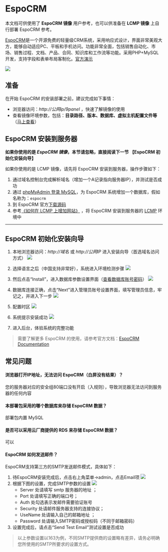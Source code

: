 # EspoCRM

本文档可供使用了 **EspoCRM 镜像** 用户参考，也可以供准备在 **LCMP 镜像** 上自行部署 EspoCRM 参考。

[EspoCRM](https://espocrm.com)是一个开源免费的轻量级CRM系统，采用响应式设计，界面非常美观大方，能够自动适应PC、平板和手机访问。功能非常全面，包括销售自动化、市场、销售过程、文档、产品、合同、知识库和工作流等功能。采用PHP+MySQL开发，支持字段和表单布局客制化。[官方演示](http://www.espocrm.com/demo/)

![](http://libs.websoft9.com/Websoft9/DocsPicture/en/espocrm/espocrm-gui-websoft9.jpg)

## 准备

在开始 EspoCRM 的安装部署之前，建议完成如下事情：

* 浏览器访问：*http://公网ip/9panel* ，快速了解镜像的使用
* 查看镜像环境参数，包括：**目录路径、版本、数据库、虚拟主机配置文件等** （[马上查看](https://support.websoft9.com/docs/lcmp/zh/stack-components.html)）

## EspoCRM 安装到服务器

**如果你使用的是 *EspoCRM 镜像*，本节请忽略，直接阅读下一节 【EspoCRM 初始化安装向导】**

如果你使用的是 LCMP 镜像，请先将 EspoCRM 安装到服务器，操作步骤如下：

1. 通过域名控制台完成解析域名（增加一个A记录指向服务器IP），并测试是否成功
2. 通过 [phpMyAdmin 登录 MySQL](https://support.websoft9.com/docs/lcmp/zh/admin-mysql.html)，为 EspoCRM 系统增加一个数据库，假如名称为：`espocrm`
3. 到 EspoCRM 官方[下载源码](https://www.espocrm.com/download/)
4. 参考[《如何在 LCMP 上增加网站》](https://support.websoft9.com/docs/lcmp/zh/solution-deployment.html#安装第二个网站) ，将 EspoCRM 安装到服务器的 [LCMP](https://support.websoft9.com/docs/lcmp/zh/) 环境中

---

## EspoCRM 初始化安装向导

1. 本地浏览器访问：*http://域名* 或 *http://公网IP* 进入安装向导（首选域名访问方式）
   ![](http://libs.websoft9.com/Websoft9/DocsPicture/zh/espocrm/espocrm-lan-websoft9.png)

2. 选择语言之后（中国支持非常好），系统进入环境检测步骤
   ![](http://libs.websoft9.com/Websoft9/DocsPicture/zh/espocrm/espocrm-check-websoft9.png)

3. 然后点击“Install”，进入数据库参数设置界面（[查看数据库账号密码](https://support.websoft9.com/docs/lcmp/zh/stack-accounts.html)）
   ![](http://libs.websoft9.com/Websoft9/DocsPicture/zh/espocrm/espocrm-dbconf-websoft9.png)

4. 数据库连接正确，点击“Next”进入管理员账号设置界面，填写管理员信息，牢记之，并进入下一步
   ![](http://libs.websoft9.com/Websoft9/DocsPicture/zh/espocrm/espocrm-adminconf-websoft9.png)

5. 配置时区
   ![](http://libs.websoft9.com/Websoft9/DocsPicture/zh/espocrm/espocrm-timeconf-websoft9.png)

6. 系统提示安装成功
   ![](http://libs.websoft9.com/Websoft9/DocsPicture/zh/espocrm/espocrm-login-websoft9.png)
7. 进入后台，体验系统的完整功能

> 需要了解更多 EspoCRM 的使用，请参考官方文档：[EspoCRM Documentation](https://www.espocrm.com/documentation/)

## 常见问题

#### 浏览器打开IP地址，无法访问 EspoCRM（白屏没有结果）？

您的服务器对应的安全组80端口没有开启（入规则），导致浏览器无法访问到服务器的任何内容

#### 本部署包采用的哪个数据库来存储 EspoCRM 数据？

部署包内置 MySQL

#### 是否可以采用云厂商提供的 RDS 来存储 EspoCRM 数据？

可以

#### EspoCRM 如何发送邮件？

EspoCRM支持第三方的SMTP发送邮件模式，具体如下：

1. 待EspoCRM安装完成后，点击右上角菜单->admin，点击Email项
   ![](http://libs.websoft9.com/Websoft9/DocsPicture/zh/espocrm/espocrm-smtp-1-websoft9.png)
2. 根据下图的设置，完成SMTP参数的设置
   ![](http://libs.websoft9.com/Websoft9/DocsPicture/zh/espocrm/espocrm-smtp-2-websoft9.png)
	* Server 处请填写 smtp 服务器的地址 ；
	* Port 处请填写正确的端口号；
	* Auth 处勾选表示发邮件需要验证账号
	* Security 处请邮件服务器支持的连接协议；
	* UseName 处请输入自己的邮箱地址 ；
	* Password 处请输入SMTP密码或授权码（不同于邮箱密码）
3. 设置完成后，请点击“Send Test Email”测试设置是否成功

> 以上参数设置以163为例，不同SMTP提供商的设置略有差异，请务必明确您所使用的SMTP所要求的设置方式。